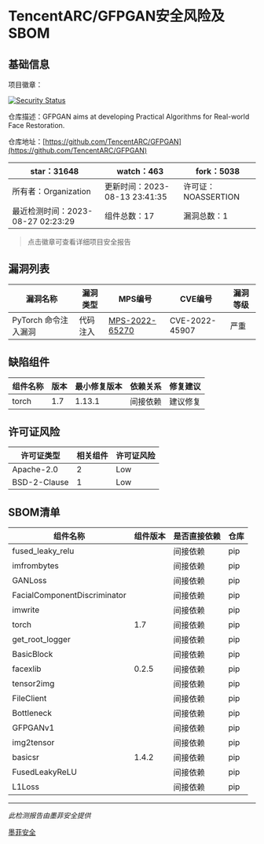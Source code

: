 # TencentARC/GFPGAN安全风险及SBOM

## 基础信息

项目徽章：

[![Security Status](https://www.murphysec.com/platform3/v31/badge/1695502160342376449.svg)](https://www.murphysec.com/console/report/1694413535299067904/1695502160342376449)

仓库描述：GFPGAN aims at developing Practical Algorithms for Real-world Face Restoration.

仓库地址：[https://github.com/TencentARC/GFPGAN](https://github.com/TencentARC/GFPGAN)

| star：31648 | watch：463 | fork：5038 |
| ----------- | -------------- | ------------ |
| 所有者：Organization | 更新时间：2023-08-13 23:41:35 | 许可证：NOASSERTION |
| 最近检测时间：2023-08-27 02:23:29 | 组件总数：17 | 漏洞总数：1 |

> 点击徽章可查看详细项目安全报告



## 漏洞列表

| 漏洞名称 | 漏洞类型 | MPS编号 | CVE编号 | 漏洞等级 |
| ------- | ------ | ------- | ------ | ----- |
|PyTorch 命令注入漏洞|代码注入|[MPS-2022-65270](https://www.oscs1024.com/hd/MPS-2022-65270)|CVE-2022-45907|严重|




## 缺陷组件

| 组件名称 | 版本 | 最小修复版本 | 依赖关系 | 修复建议 |
| -------- | ---- | ------------ | -------- | -------- |
|torch|1.7|1.13.1|间接依赖|建议修复|C:1|H:0|M:0|L:0|




## 许可证风险

| 许可证类型 | 相关组件 | 许可证风险 |
| ---------- | -------- | ---------- |
|Apache-2.0|2|Low|
|BSD-2-Clause|1|Low|




## SBOM清单

| 组件名称 | 组件版本 | 是否直接依赖 | 仓库 |
| -------- | -------- | ------------ | ---- |
|fused_leaky_relu||间接依赖|pip|
|imfrombytes||间接依赖|pip|
|GANLoss||间接依赖|pip|
|FacialComponentDiscriminator||间接依赖|pip|
|imwrite||间接依赖|pip|
|torch|1.7|间接依赖|pip|
|get_root_logger||间接依赖|pip|
|BasicBlock||间接依赖|pip|
|facexlib|0.2.5|间接依赖|pip|
|tensor2img||间接依赖|pip|
|FileClient||间接依赖|pip|
|Bottleneck||间接依赖|pip|
|GFPGANv1||间接依赖|pip|
|img2tensor||间接依赖|pip|
|basicsr|1.4.2|间接依赖|pip|
|FusedLeakyReLU||间接依赖|pip|
|L1Loss||间接依赖|pip|


------

*此检测报告由墨菲安全提供*

[墨菲安全](www.murphysec.com)